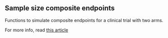 ## Sample size composite endpoints

Functions to simulate composite endpoints for a clinical trial with two arms.

For more info, read [this article](https://bmcmedresmethodol.biomedcentral.com/articles/10.1186/s12874-021-01286-x)
